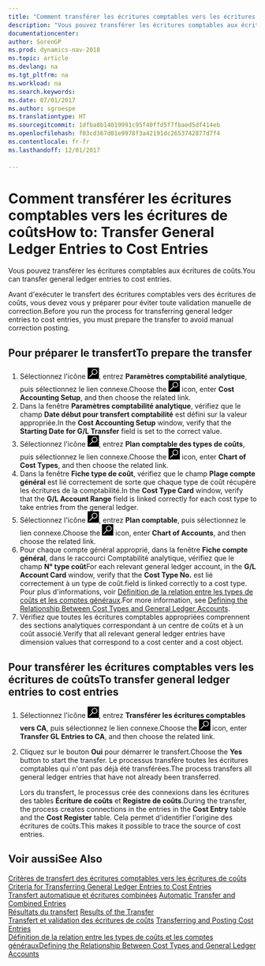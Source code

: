 ```yaml
---
title: "Comment transférer les écritures comptables vers les écritures de coûts"
description: "Vous pouvez transférer les écritures comptables aux écritures de coûts."
documentationcenter: 
author: SorenGP
ms.prod: dynamics-nav-2018
ms.topic: article
ms.devlang: na
ms.tgt_pltfrm: na
ms.workload: na
ms.search.keywords: 
ms.date: 07/01/2017
ms.author: sgroespe
ms.translationtype: HT
ms.sourcegitcommit: 1dfba8b14019991c95f40ffd5f7fbaed5df414eb
ms.openlocfilehash: f03cd367d01e9978f3a42191dc2653742877d7f4
ms.contentlocale: fr-fr
ms.lasthandoff: 12/01/2017

---
```

# <a name="how-to-transfer-general-ledger-entries-to-cost-entries"></a><span data-ttu-id="9a97a-103">Comment transférer les écritures comptables vers les écritures de coûts</span><span class="sxs-lookup"><span data-stu-id="9a97a-103">How to: Transfer General Ledger Entries to Cost Entries</span></span>
<span data-ttu-id="9a97a-104">Vous pouvez transférer les écritures comptables aux écritures de coûts.</span><span class="sxs-lookup"><span data-stu-id="9a97a-104">You can transfer general ledger entries to cost entries.</span></span>  

<span data-ttu-id="9a97a-105">Avant d'exécuter le transfert des écritures comptables vers des écritures de coûts, vous devez vous y préparer pour éviter toute validation manuelle de correction.</span><span class="sxs-lookup"><span data-stu-id="9a97a-105">Before you run the process for transferring general ledger entries to cost entries, you must prepare the transfer to avoid manual correction posting.</span></span>  

## <a name="to-prepare-the-transfer"></a><span data-ttu-id="9a97a-106">Pour préparer le transfert</span><span class="sxs-lookup"><span data-stu-id="9a97a-106">To prepare the transfer</span></span>  

1.  <span data-ttu-id="9a97a-107">Sélectionnez l'icône ![Page ou état pour la recherche](media/ui-search/search_small.png "Page ou état pour la recherche"), entrez **Paramètres comptabilité analytique**, puis sélectionnez le lien connexe.</span><span class="sxs-lookup"><span data-stu-id="9a97a-107">Choose the ![Search for Page or Report](media/ui-search/search_small.png "Search for Page or Report icon") icon, enter **Cost Accounting Setup**, and then choose the related link.</span></span>  
2.  <span data-ttu-id="9a97a-108">Dans la fenêtre **Paramètres comptabilité analytique**, vérifiez que le champ **Date début pour transfert comptabilité** est défini sur la valeur appropriée.</span><span class="sxs-lookup"><span data-stu-id="9a97a-108">In the **Cost Accounting Setup** window, verify that the **Starting Date for G/L Transfer** field is set to the correct value.</span></span>  
3.  <span data-ttu-id="9a97a-109">Sélectionnez l'icône ![Page ou état pour la recherche](media/ui-search/search_small.png "Page ou état pour la recherche"), entrez **Plan comptable des types de coûts**, puis sélectionnez le lien connexe.</span><span class="sxs-lookup"><span data-stu-id="9a97a-109">Choose the ![Search for Page or Report](media/ui-search/search_small.png "Search for Page or Report icon") icon, enter **Chart of Cost Types**, and then choose the related link.</span></span>  
4.  <span data-ttu-id="9a97a-110">Dans la fenêtre **Fiche type de coût**, vérifiez que le champ **Plage compte général** est lié correctement de sorte que chaque type de coût récupère les écritures de la comptabilité.</span><span class="sxs-lookup"><span data-stu-id="9a97a-110">In the **Cost Type Card** window, verify that the **G/L Account Range** field is linked correctly for each cost type to take entries from the general ledger.</span></span>  
5.  <span data-ttu-id="9a97a-111">Sélectionnez l'icône ![Page ou état pour la recherche](media/ui-search/search_small.png "Page ou état pour la recherche"), entrez **Plan comptable**, puis sélectionnez le lien connexe.</span><span class="sxs-lookup"><span data-stu-id="9a97a-111">Choose the ![Search for Page or Report](media/ui-search/search_small.png "Search for Page or Report icon") icon, enter **Chart of Accounts**, and then choose the related link.</span></span>  
6.  <span data-ttu-id="9a97a-112">Pour chaque compte général approprié, dans la fenêtre **Fiche compte général**, dans le raccourci Comptabilité analytique, vérifiez que le champ **N° type coût**</span><span class="sxs-lookup"><span data-stu-id="9a97a-112">For each relevant general ledger account, in the **G/L Account Card** window, verify that the **Cost Type No.**</span></span> <span data-ttu-id="9a97a-113">est lié correctement à un type de coût.</span><span class="sxs-lookup"><span data-stu-id="9a97a-113">field is linked correctly to a cost type.</span></span> <span data-ttu-id="9a97a-114">Pour plus d'informations, voir [Définition de la relation entre les types de coûts et les comptes généraux](finance-defining-the-relationship-between-cost-types-and-general-ledger-accounts.md).</span><span class="sxs-lookup"><span data-stu-id="9a97a-114">For more information, see [Defining the Relationship Between Cost Types and General Ledger Accounts](finance-defining-the-relationship-between-cost-types-and-general-ledger-accounts.md).</span></span>  
7.  <span data-ttu-id="9a97a-115">Vérifiez que toutes les écritures comptables appropriées comprennent des sections analytiques correspondant à un centre de coûts et à un coût associé.</span><span class="sxs-lookup"><span data-stu-id="9a97a-115">Verify that all relevant general ledger entries have dimension values that correspond to a cost center and a cost object.</span></span>  

## <a name="to-transfer-general-ledger-entries-to-cost-entries"></a><span data-ttu-id="9a97a-116">Pour transférer les écritures comptables vers les écritures de coûts</span><span class="sxs-lookup"><span data-stu-id="9a97a-116">To transfer general ledger entries to cost entries</span></span>  
1.  <span data-ttu-id="9a97a-117">Sélectionnez l'icône ![Page ou état pour la recherche](media/ui-search/search_small.png "Page ou état pour la recherche"), entrez **Transférer les écritures comptables vers CA**, puis sélectionnez le lien connexe.</span><span class="sxs-lookup"><span data-stu-id="9a97a-117">Choose the ![Search for Page or Report](media/ui-search/search_small.png "Search for Page or Report icon") icon, enter **Transfer GL Entries to CA**, and then choose the related link.</span></span>  
2.  <span data-ttu-id="9a97a-118">Cliquez sur le bouton **Oui** pour démarrer le transfert.</span><span class="sxs-lookup"><span data-stu-id="9a97a-118">Choose the **Yes** button to start the transfer.</span></span> <span data-ttu-id="9a97a-119">Le processus transfère toutes les écritures comptables qui n'ont pas déjà été transférées.</span><span class="sxs-lookup"><span data-stu-id="9a97a-119">The process transfers all general ledger entries that have not already been transferred.</span></span>  

    <span data-ttu-id="9a97a-120">Lors du transfert, le processus crée des connexions dans les écritures des tables **Écriture de coûts** et **Registre de coûts**.</span><span class="sxs-lookup"><span data-stu-id="9a97a-120">During the transfer, the process creates connections in the entries in the **Cost Entry** table and the **Cost Register** table.</span></span> <span data-ttu-id="9a97a-121">Cela permet d'identifier l'origine des écritures de coûts.</span><span class="sxs-lookup"><span data-stu-id="9a97a-121">This makes it possible to trace the source of cost entries.</span></span>  

## <a name="see-also"></a><span data-ttu-id="9a97a-122">Voir aussi</span><span class="sxs-lookup"><span data-stu-id="9a97a-122">See Also</span></span>  
 <span data-ttu-id="9a97a-123">[Critères de transfert des écritures comptables vers les écritures de coûts](finance-criteria-for-transferring-general-ledger-entries-to-cost-entries.md) </span><span class="sxs-lookup"><span data-stu-id="9a97a-123">[Criteria for Transferring General Ledger Entries to Cost Entries](finance-criteria-for-transferring-general-ledger-entries-to-cost-entries.md) </span></span>  
 <span data-ttu-id="9a97a-124">[Transfert automatique et écritures combinées](finance-automatic-transfer-combined-entries.md) </span><span class="sxs-lookup"><span data-stu-id="9a97a-124">[Automatic Transfer and Combined Entries](finance-automatic-transfer-combined-entries.md) </span></span>  
 <span data-ttu-id="9a97a-125">[Résultats du transfert](finance-results-of-the-transfer.md) </span><span class="sxs-lookup"><span data-stu-id="9a97a-125">[Results of the Transfer](finance-results-of-the-transfer.md) </span></span>  
 <span data-ttu-id="9a97a-126">[Transfert et validation des écritures de coûts](finance-transfer-and-post-cost-entries.md) </span><span class="sxs-lookup"><span data-stu-id="9a97a-126">[Transferring and Posting Cost Entries](finance-transfer-and-post-cost-entries.md) </span></span>  
 [<span data-ttu-id="9a97a-127">Définition de la relation entre les types de coûts et les comptes généraux</span><span class="sxs-lookup"><span data-stu-id="9a97a-127">Defining the Relationship Between Cost Types and General Ledger Accounts</span></span>](finance-defining-the-relationship-between-cost-types-and-general-ledger-accounts.md)   


